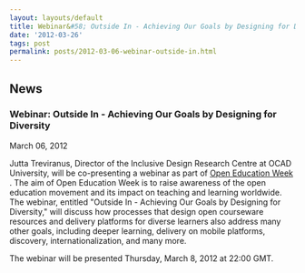 ```yaml
---
layout: layouts/default
title: Webinar&#58; Outside In - Achieving Our Goals by Designing for Diversity
date: '2012-03-26'
tags: post
permalink: posts/2012-03-06-webinar-outside-in.html
---
```

<article class="floe-content floe-news-item">
                <h2> News </h2>
                <h3>Webinar: Outside In - Achieving Our Goals by Designing for Diversity</h3>
                <time class="floe-date" datetime="2012-03-06">March 06, 2012</time>
                <p>
                    Jutta Treviranus, Director of the Inclusive Design Research Centre at OCAD University, will be co-presenting a webinar as part of
                    <a href="http://www.openeducationweek.org/">Open Education Week</a>
                    . The aim of Open Education Week is to raise awareness of the open education movement and its impact on teaching and learning worldwide. The webinar, entitled "Outside In - Achieving Our Goals by Designing for Diversity," will discuss how processes that design open courseware resources and delivery platforms for diverse learners also address many other goals, including deeper learning, delivery on mobile platforms, discovery, internationalization, and many more.
                </p>
                <p>
                    The webinar will be presented Thursday, March 8, 2012 at 22:00 GMT.
                </p>
            </article>
